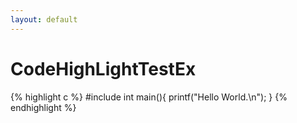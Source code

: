 ```yaml
---
layout: default
---
```


CodeHighLightTestEx
===

{% highlight c %}
#include <iostream>
int main(){
	printf("Hello World.\n");
}
{% endhighlight %}
